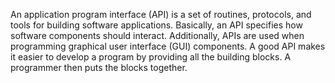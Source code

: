 An application program interface (API) is a set of routines, protocols,
and tools for building software applications. Basically, an API specifies
how software components should interact. Additionally, APIs are used when programming graphical user interface (GUI) components. A good API makes
it easier to develop a program by providing all the building blocks.
A programmer then puts the blocks together.
